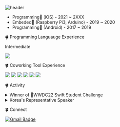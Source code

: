 ![header](https://capsule-render.vercel.app/api?type=rounded&color=gradient&height=200&section=header&text=Welcome&fontSize=80)

- Programming🍎 (iOS) - 2021 ~ 2XXX
- Embeded🚗 (Raspberry Pi3, Arduino) - 2019 ~ 2020
- Programming🤖 (Android) - 2017 ~ 2019

🍀 Programming Languauge Experience

Intermediate

![](https://img.shields.io/badge/Swift-white?style=flat-square&logo=swift&logoColor=red) 


🍀 Coworking Tool Experience

![](https://img.shields.io/badge/Git-black?style=flat-square&logo=git&logoColor=red) ![](https://img.shields.io/badge/Github-black?style=flat-square&logo=github&logoColor=orange) ![](https://img.shields.io/badge/Gitpod-black?style=flat-square&logo=gitpod&logoColor=darkblue) ![](https://img.shields.io/badge/Slack-black?style=flat-square&logo=slack&logoColor=yellow) ![](https://img.shields.io/badge/Jira-black?style=flat-square&logo=jira&logoColor=green) ![](https://img.shields.io/badge/Figma-black?style=flat-square&logo=figma&logoColor=purple) 


🍀 Activity
 
<details>
  <summary>Winner of WWDC22 Swift Student Challenge
  <!--[![Open Source Helpers](https://www.codetriage.com/airbnb/lottie-ios/badges/users.svg)](https://www.codetriage.com/airbnb/lottie-ios)--></summary>

https://github.com/greenthings/GreenWorld
 
</details>

<details>
  <summary>Korea's Representative Speaker</summary>

https://twitter.com/tim_cook/status/1533579556405248000
 
</details>

🍀 Connect

[![Gmail Badge](https://img.shields.io/badge/Gmail-d14836?style=flat-square&logo=Gmail&logoColor=white&link=mailto:mnhfn8hj@gmail.com)](mailto:mnhhfn8hj01@gmail.com)

